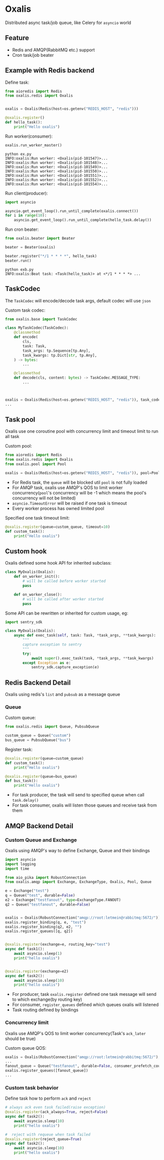 # Oxalis  

Distributed async task/job queue, like Celery for `asyncio` world

## Feature

* Redis and AMQP(RabbitMQ etc.) support
* Cron task/job beater

## Example with Redis backend

Define task:
```python
from aioredis import Redis
from oxalis.redis import Oxalis


oxalis = Oxalis(Redis(host=os.getenv("REDIS_HOST", "redis")))

@oxalis.register()
def hello_task():
    print("Hello oxalis")
```

Run worker(consumer):
```python
oxalis.run_worker_master()
```

```shell
python ex.py
INFO:oxalis:Run worker: <Oxalis(pid-101547)>...
INFO:oxalis:Run worker: <Oxalis(pid-101548)>...
INFO:oxalis:Run worker: <Oxalis(pid-101549)>...
INFO:oxalis:Run worker: <Oxalis(pid-101550)>...
INFO:oxalis:Run worker: <Oxalis(pid-101551)>...
INFO:oxalis:Run worker: <Oxalis(pid-101552)>...
INFO:oxalis:Run worker: <Oxalis(pid-101554)>...
```

Run client(producer):
```python
import asyncio

asyncio.get_event_loop().run_until_complete(oxalis.connect())
for i in range(10):
    asyncio.get_event_loop().run_until_complete(hello_task.delay())
```

Run cron beater:
```python
from oxalis.beater import Beater

beater = Beater(oxalis)

beater.register("*/1 * * * *", hello_task)
beater.run()
```
```shell
python exb.py 
INFO:oxalis:Beat task: <Task(hello_task)> at <*/1 * * * *> ...
```

## TaskCodec

The `TaskCodec` will encode/decode task args, default codec will use `json`

Custom task codec:
```python
from oxalis.base import TaskCodec

class MyTaskCodec(TaskCodec):
    @classmethod
    def encode(
        cls,
        task: Task,
        task_args: tp.Sequence[tp.Any],
        task_kwargs: tp.Dict[str, tp.Any],
    ) -> bytes:
        ...

    @classmethod
    def decode(cls, content: bytes) -> TaskCodec.MESSAGE_TYPE:
        ...



oxalis = Oxalis(Redis(host=os.getenv("REDIS_HOST", "redis")), task_codec=MyTaskCodec())
...
```


## Task pool

Oxalis use one coroutine pool with concurrency limit and timeout limit to run all task

Custom pool:

```python
from aioredis import Redis
from oxalis.redis import Oxalis
from oxalis.pool import Pool

oxalis = Oxalis(Redis(host=os.getenv("REDIS_HOST", "redis")), pool=Pool(concurrency=10, timeout=60))
```

* For Redis task, the `queue` will be blocked util `pool` is not fully loaded
* For AMQP task, oxalis use AMQP's QOS to limit worker concurrency(`pool`'s concurrency will be -1 which means the pool's concurrency will not be limited)
* `asyncio.TimeoutError` will be raised if one task is timeout
* Every worker process has owned limited pool


Specified one task timeout limit:
```python
@oxalis.register(queue=custom_queue, timeout=10)
def custom_task():
    print("Hello oxalis")
```

## Custom hook

Oxalis defined some hook API for inherited subclass:
```python
class MyOxalis(Oxalis):
    def on_worker_init():
        # will be called before worker started
        pass

    def on_worker_close():
        # will be called after worker started
        pass
```

Some API can be rewritten or inherited for custom usage, eg:
```python
import sentry_sdk

class MyOxalis(Oxalis):
    async def exec_task(self, task: Task, *task_args, **task_kwargs):
        """
        capture exception to sentry
        """
        try:
            await super().exec_task(task, *task_args, **task_kwargs)
        except Exception as e:
            sentry_sdk.capture_exception(e)
```


## Redis Backend Detail

Oxalis using redis's `list` and `pubsub` as a message queue

### Queue

Custom queue:
```python
from oxalis.redis import Queue, PubsubQueue

custom_queue = Queue("custom")
bus_queue = PubsubQueue("bus")
```

Register task:
```python
@oxalis.register(queue=custom_queue)
def custom_task():
    print("Hello oxalis")

@oxalis.register(queue=bus_queue)
def bus_task():
    print("Hello oxalis")
```

* For task producer, the task will send to specified queue when call `task.delay()`
* For task consumer, oxalis will listen those queues and receive task from them

##  AMQP Backend Detail


### Custom Queue and Exchange

Oxalis using AMQP's way to define Exchange, Queue and their bindings

```python
import asyncio
import logging
import time

from aio_pika import RobustConnection
from oxalis.amqp import Exchange, ExchangeType, Oxalis, Pool, Queue

e = Exchange("test")
q = Queue("test", durable=False)
e2 = Exchange("testfanout", type=ExchangeType.FANOUT)
q2 = Queue("testfanout", durable=False)


oxalis = Oxalis(RobustConnection("amqp://root:letmein@rabbitmq:5672/"))
oxalis.register_binding(q, e, "test")
oxalis.register_binding(q2, e2, "")
oxalis.register_queues([q, q2])


@oxalis.register(exchange=e, routing_key="test")
async def task1():
    await asyncio.sleep(1)
    print("hello oxalis")


@oxalis.register(exchange=e2)
async def task2():
    await asyncio.sleep(10)
    print("hello oxalis")

```

* For producer, task `oxalis.register`  defined one task message will send to which exchange(by routing key)
* For consumer, `register_queues` defined which queues oxalis will listened
* Task routing defined by bindings

### Concurrency limit

Oxalis use AMQP's QOS to limit worker concurrency(Task's `ack_later` should be true)

Custom queue QOS:
```python
oxalis = Oxalis(RobustConnection("amqp://root:letmein@rabbitmq:5672/"), default_queue=Queue("custom",consumer_prefetch_count=10))
...
fanout_queue = Queue("testfanout", durable=False, consumer_prefetch_count=3)
oxalis.register_queues([fanout_queue])
...
```

### Custom task behavior

Define task how to perform `ack` and `reject` 

```python
# always ack even task failed(raise exception)
@oxalis.register(ack_always=True, reject=False)
async def task2():
    await asyncio.sleep(10)
    print("hello oxalis")

#  reject with requeue when task failed
@oxalis.register(reject_queue=True)
async def task2():
    await asyncio.sleep(10)
    print("hello oxalis")
```
